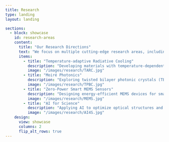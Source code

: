 ```yaml
---
title: Research
type: landing
layout: landing

sections:
  - block: showcase
    id: research-areas
    content:
      title: "Our Research Directions"
      text: "We focus on multiple cutting-edge research areas, including adaptive cooling, moiré photonics, smart MEMS sensors, and AI-driven scientific discovery."
      items:
        - title: "Temperature-adaptive Radiative Cooling"
          description: "Developing materials with temperature-dependent emissivity for energy-efficient thermal regulation."
          image: "/images/research/TARC.jpg"
        - title: "Moiré Photonics"
          description: "Exploring twisted bilayer photonic crystals (TBPCs) for novel optical properties."
          image: "/images/research/TPBC.jpg"
        - title: "Zero-Power Smart MEMS Sensors"
          description: "Designing energy-efficient MEMS devices for smart city applications."
          image: "/images/research/MEMS.jpg"
        - title: "AI for Science"
          description: "Applying AI to optimize optical structures and scientific research methodologies."
          image: "/images/research/AI4S.jpg"
    design:
      view: showcase
      columns: 2
      flip_alt_rows: true
---
```

